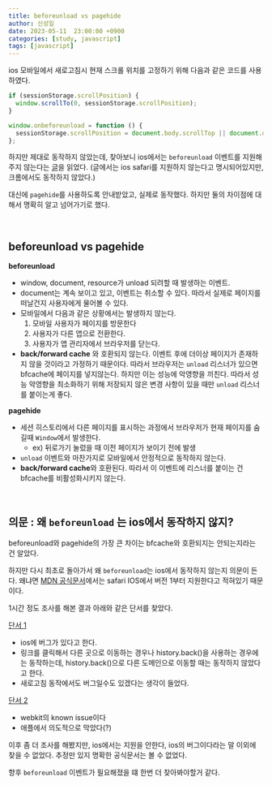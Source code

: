 ```yaml
---
title: beforeunload vs pagehide
author: 신성일
date: 2023-05-11  23:00:00 +0900
categories: [study, javascript]
tags: [javascript]
---
```


ios 모바일에서 새로고침시 현재 스크롤 위치를 고정하기 위해 다음과 같은 코드를 사용하였다.

```javascript
if (sessionStorage.scrollPosition) {
  window.scrollTo(0, sessionStorage.scrollPosition);
}

window.onbeforeunload = function () {
  sessionStorage.scrollPosition = document.body.scrollTop || document.documentElement.scrollTop;
};

```

하지만 제대로 동작하지 않았는데, 찾아보니 ios에서는 `beforeunload` 이벤트를 지원해주지 않는다는 [글](https://gosasac.tistory.com/52)을 읽었다. (글에서는 ios safari를 지원하지 않는다고 명시되어있지만, 크롬에서도 동작하지 않았다.)

대신에 `pagehide`를 사용하도록 안내받았고, 실제로 동작했다.  하지만 둘의 차이점에 대해서 명확히 알고 넘어가기로 했다.

<br/>

## beforeunload vs pagehide

**beforeunload**

- window, document, resource가 unload 되려할 때 발생하는 이벤트.
- document는 계속 보이고 있고, 이벤트는 취소할 수 있다. 따라서 실제로 페이지를 떠날건지 사용자에게 물어볼 수 있다.
- 모바일에서 다음과 같은 상황에서는 발생하지 않는다.
  1. 모바일 사용자가 페이지를 방문한다
  2. 사용자가 다른 앱으로 전환한다.
  3. 사용자가 앱 관리자에서 브라우저를 닫는다.
- **back/forward cache** 와 호환되지 않는다. 이벤트 후에 더이상 페이지가 존재하지 않을 것이라고 가정하기 때문이다. 따라서 브라우저는 `unload` 리스너가 있으면 bfcache에 페이지를 넣지않는다. 하지만 이는 성능에 악영향을 끼친다. 따라서 성능 악영향을 최소화하기 위해 저장되지 않은 변경 사항이 있을 때만 `unload` 리스너를 붙이는게 좋다.

**pagehide**

- 세션 히스토리에서 다른 페이지를 표시하는 과정에서 브라우저가 현재 페이지를 숨길때 `Window`에서 발생한다.
  - ex) 뒤로가기 눌렀을 때 이전 페이지가 보이기 전에 발생
- `unload` 이벤트와 마찬가지로 모바일에서 안정적으로 동작하지 않는다. 
- **back/forward cache**와 호환된다. 따라서 이 이벤트에 리스너를 붙이는 건 bfcache를 비활성화시키지 않는다.

<Br/>

## 의문 : 왜 `beforeunload` 는 ios에서 동작하지 않지?

beforeunload와 pagehide의 가장 큰 차이는 bfcache와 호환되지는 안되는지라는 건 알았다.

하지만 다시 최초로 돌아가서 왜 `beforeunload`는 ios에서 동작하지 않는지 의문이 든다. 왜냐면 [MDN 공식문서](https://developer.mozilla.org/en-US/docs/Web/API/Window/beforeunload_event#browser_compatibility)에서는 safari IOS에서 버전 1부터 지원한다고 적혀있기 때문이다.

1시간 정도 조사를 해본 결과 아래와 같은 단서를 찾았다.

[단서 1](https://stackoverflow.com/questions/69969722/why-doesnt-onbeforeunload-fire-in-mobile-safari-ios)

- ios에 버그가 있다고 한다.
- 링크를 클릭해서 다른 곳으로 이동하는 경우나 history.back()을 사용하는 경우에는 동작하는데, history.back()으로 다른 도메인으로 이동할 때는 동작하지 않았다고 한다.
- 새로고침 동작에서도 버그일수도 있겠다는 생각이 들었다.

[단서 2](https://stackoverflow.com/questions/3239834/window-onbeforeunload-not-working-on-the-ipad)

-  webkit의 known issue이다
- 애플에서 의도적으로 막았다(?)

이후 좀 더 조사를 해봤지만, ios에서는 지원을 안한다, ios의 버그이다라는 말 이외에 찾을 수 없었다. 추정만 있지 명확한 공식문서는 볼 수 없었다. 

향후 `beforeunload` 이벤트가 필요해졌을 떄 한번 더 찾아봐야할거 같다.
